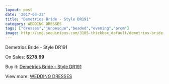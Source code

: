 ```yaml
---
layout: post
date: '2017-03-23'
title: "Demetrios Bride - Style DR191"
category: WEDDING DRESSES
tags: ["dresses","junoesque","beaded","evening","prom"]
image: http://img.sequinious.com/3105-thickbox_default/demetrios-bride-style-dr191.jpg
---
```

Demetrios Bride - Style DR191

On Sales: **$278.99**
<a href="https://www.sequinious.com/wedding-dresses/1282-demetrios-bride-style-dr191.html"><amp-img layout="responsive" width="600" height="600" src="//img.sequinious.com/3105-thickbox_default/demetrios-bride-style-dr191.jpg" alt="Demetrios Bride - Style DR191 0" /></a>
<a href="https://www.sequinious.com/wedding-dresses/1282-demetrios-bride-style-dr191.html"><amp-img layout="responsive" width="600" height="600" src="//img.sequinious.com/3107-thickbox_default/demetrios-bride-style-dr191.jpg" alt="Demetrios Bride - Style DR191 1" /></a>
<a href="https://www.sequinious.com/wedding-dresses/1282-demetrios-bride-style-dr191.html"><amp-img layout="responsive" width="600" height="600" src="//img.sequinious.com/3106-thickbox_default/demetrios-bride-style-dr191.jpg" alt="Demetrios Bride - Style DR191 2" /></a>

Buy it: [Demetrios Bride - Style DR191](https://www.sequinious.com/wedding-dresses/1282-demetrios-bride-style-dr191.html "Demetrios Bride - Style DR191")

View more: [WEDDING DRESSES](https://www.sequinious.com/2-wedding-dresses "WEDDING DRESSES")